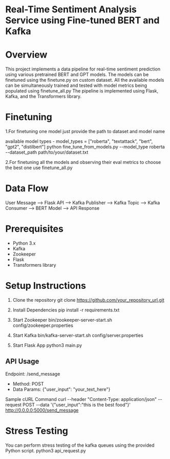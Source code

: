 # Real-Time Sentiment Analysis Service using Fine-tuned BERT and Kafka

# Overview
This project implements a data pipeline for real-time sentiment prediction using various pretrained BERT and GPT models. 
The models can be finetuned using the finetune.py on custom dataset.
All the available models can be simultaneously trained and tested with model metrics being populated using finetune_all.py
The pipeline is implemented using Flask, Kafka, and the Transformers library.

# Finetuning
1.For finetuning one model just provide the path to dataset and model name 

available model types - model_types = ["roberta", "textattack", "bert", "gpt2", "distilbert"] 
    python fine_tune_from_models.py --model_type roberta --dataset_path path/to/your/dataset.txt 

2.For finetuning all the models and observing their eval metrics to choose the best one use finetune_all.py

# Data Flow

User Message --> Flask API --> Kafka Publisher --> Kafka Topic --> Kafka Consumer --> BERT Model --> API Response

# Prerequisites
- Python 3.x
- Kafka
- Zookeeper
- Flask
- Transformers library

# Setup Instructions

1. Clone the repository
git clone https://github.com/your_repository_url.git

2. Install Dependencies
pip install -r requirements.txt

3. Start Zookeeper
bin/zookeeper-server-start.sh config/zookeeper.properties

4. Start Kafka
bin/kafka-server-start.sh config/server.properties

5. Start Flask App
python3 main.py


## API Usage

Endpoint: /send_message
- Method: POST
- Data Params: {"user_input": "your_text_here"}

Sample cURL Command
curl --header "Content-Type: application/json" --request POST --data '{"user_input":"this is the best food"}' http://0.0.0.0:5000/send_message

# Stress Testing
You can perform stress testing of the kafka queues using the provided Python script.
python3 api_request.py

